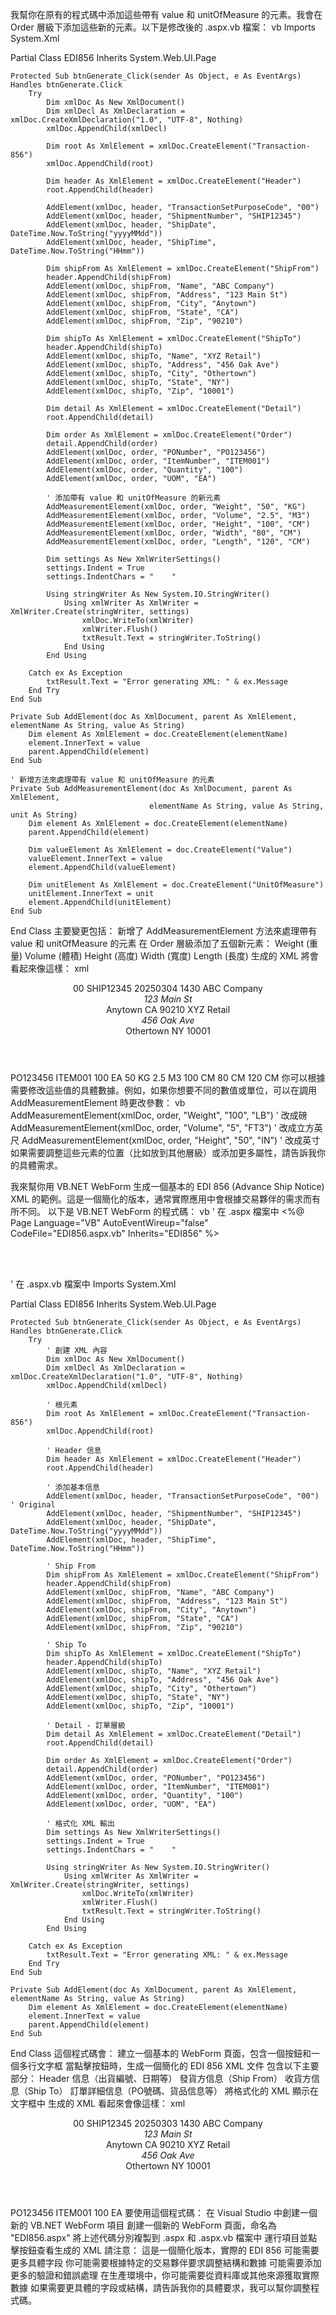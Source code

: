 我幫你在原有的程式碼中添加這些帶有 value 和 unitOfMeasure 的元素。我會在 Order 層級下添加這些新的元素。以下是修改後的 .aspx.vb 檔案：
vb
Imports System.Xml

Partial Class EDI856
    Inherits System.Web.UI.Page

    Protected Sub btnGenerate_Click(sender As Object, e As EventArgs) Handles btnGenerate.Click
        Try
            Dim xmlDoc As New XmlDocument()
            Dim xmlDecl As XmlDeclaration = xmlDoc.CreateXmlDeclaration("1.0", "UTF-8", Nothing)
            xmlDoc.AppendChild(xmlDecl)

            Dim root As XmlElement = xmlDoc.CreateElement("Transaction-856")
            xmlDoc.AppendChild(root)

            Dim header As XmlElement = xmlDoc.CreateElement("Header")
            root.AppendChild(header)

            AddElement(xmlDoc, header, "TransactionSetPurposeCode", "00")
            AddElement(xmlDoc, header, "ShipmentNumber", "SHIP12345")
            AddElement(xmlDoc, header, "ShipDate", DateTime.Now.ToString("yyyyMMdd"))
            AddElement(xmlDoc, header, "ShipTime", DateTime.Now.ToString("HHmm"))

            Dim shipFrom As XmlElement = xmlDoc.CreateElement("ShipFrom")
            header.AppendChild(shipFrom)
            AddElement(xmlDoc, shipFrom, "Name", "ABC Company")
            AddElement(xmlDoc, shipFrom, "Address", "123 Main St")
            AddElement(xmlDoc, shipFrom, "City", "Anytown")
            AddElement(xmlDoc, shipFrom, "State", "CA")
            AddElement(xmlDoc, shipFrom, "Zip", "90210")

            Dim shipTo As XmlElement = xmlDoc.CreateElement("ShipTo")
            header.AppendChild(shipTo)
            AddElement(xmlDoc, shipTo, "Name", "XYZ Retail")
            AddElement(xmlDoc, shipTo, "Address", "456 Oak Ave")
            AddElement(xmlDoc, shipTo, "City", "Othertown")
            AddElement(xmlDoc, shipTo, "State", "NY")
            AddElement(xmlDoc, shipTo, "Zip", "10001")

            Dim detail As XmlElement = xmlDoc.CreateElement("Detail")
            root.AppendChild(detail)
            
            Dim order As XmlElement = xmlDoc.CreateElement("Order")
            detail.AppendChild(order)
            AddElement(xmlDoc, order, "PONumber", "PO123456")
            AddElement(xmlDoc, order, "ItemNumber", "ITEM001")
            AddElement(xmlDoc, order, "Quantity", "100")
            AddElement(xmlDoc, order, "UOM", "EA")

            ' 添加帶有 value 和 unitOfMeasure 的新元素
            AddMeasurementElement(xmlDoc, order, "Weight", "50", "KG")
            AddMeasurementElement(xmlDoc, order, "Volume", "2.5", "M3")
            AddMeasurementElement(xmlDoc, order, "Height", "100", "CM")
            AddMeasurementElement(xmlDoc, order, "Width", "80", "CM")
            AddMeasurementElement(xmlDoc, order, "Length", "120", "CM")

            Dim settings As New XmlWriterSettings()
            settings.Indent = True
            settings.IndentChars = "    "

            Using stringWriter As New System.IO.StringWriter()
                Using xmlWriter As XmlWriter = XmlWriter.Create(stringWriter, settings)
                    xmlDoc.WriteTo(xmlWriter)
                    xmlWriter.Flush()
                    txtResult.Text = stringWriter.ToString()
                End Using
            End Using

        Catch ex As Exception
            txtResult.Text = "Error generating XML: " & ex.Message
        End Try
    End Sub

    Private Sub AddElement(doc As XmlDocument, parent As XmlElement, elementName As String, value As String)
        Dim element As XmlElement = doc.CreateElement(elementName)
        element.InnerText = value
        parent.AppendChild(element)
    End Sub

    ' 新增方法來處理帶有 value 和 unitOfMeasure 的元素
    Private Sub AddMeasurementElement(doc As XmlDocument, parent As XmlElement, 
                                   elementName As String, value As String, unit As String)
        Dim element As XmlElement = doc.CreateElement(elementName)
        parent.AppendChild(element)
        
        Dim valueElement As XmlElement = doc.CreateElement("Value")
        valueElement.InnerText = value
        element.AppendChild(valueElement)
        
        Dim unitElement As XmlElement = doc.CreateElement("UnitOfMeasure")
        unitElement.InnerText = unit
        element.AppendChild(unitElement)
    End Sub
End Class
主要變更包括：
新增了 AddMeasurementElement 方法來處理帶有 value 和 unitOfMeasure 的元素
在 Order 層級添加了五個新元素：
Weight (重量)
Volume (體積)
Height (高度)
Width (寬度)
Length (長度)
生成的 XML 將會看起來像這樣：
xml
<?xml version="1.0" encoding="UTF-8"?>
<Transaction-856>
    <Header>
        <TransactionSetPurposeCode>00</TransactionSetPurposeCode>
        <ShipmentNumber>SHIP12345</ShipmentNumber>
        <ShipDate>20250304</ShipDate>
        <ShipTime>1430</ShipTime>
        <ShipFrom>
            <Name>ABC Company</Name>
            <Address>123 Main St</Address>
            <City>Anytown</City>
            <State>CA</State>
            <Zip>90210</Zip>
        </ShipFrom>
        <ShipTo>
            <Name>XYZ Retail</Name>
            <Address>456 Oak Ave</Address>
            <City>Othertown</City>
            <State>NY</State>
            <Zip>10001</Zip>
        </ShipTo>
    </Header>
    <Detail>
        <Order>
            <PONumber>PO123456</PONumber>
            <ItemNumber>ITEM001</ItemNumber>
            <Quantity>100</Quantity>
            <UOM>EA</UOM>
            <Weight>
                <Value>50</Value>
                <UnitOfMeasure>KG</UnitOfMeasure>
            </Weight>
            <Volume>
                <Value>2.5</Value>
                <UnitOfMeasure>M3</UnitOfMeasure>
            </Volume>
            <Height>
                <Value>100</Value>
                <UnitOfMeasure>CM</UnitOfMeasure>
            </Height>
            <Width>
                <Value>80</Value>
                <UnitOfMeasure>CM</UnitOfMeasure>
            </Width>
            <Length>
                <Value>120</Value>
                <UnitOfMeasure>CM</UnitOfMeasure>
            </Length>
        </Order>
    </Detail>
</Transaction-856>
你可以根據需要修改這些值的具體數據。例如，如果你想要不同的數值或單位，可以在調用 AddMeasurementElement 時更改參數：
vb
AddMeasurementElement(xmlDoc, order, "Weight", "100", "LB")  ' 改成磅
AddMeasurementElement(xmlDoc, order, "Volume", "5", "FT3")   ' 改成立方英尺
AddMeasurementElement(xmlDoc, order, "Height", "50", "IN")   ' 改成英寸
如果需要調整這些元素的位置（比如放到其他層級）或添加更多屬性，請告訴我你的具體需求。

我來幫你用 VB.NET WebForm 生成一個基本的 EDI 856 (Advance Ship Notice) XML 的範例。這是一個簡化的版本，通常實際應用中會根據交易夥伴的需求而有所不同。
以下是 VB.NET WebForm 的程式碼：
vb
' 在 .aspx 檔案中
<%@ Page Language="VB" AutoEventWireup="false" CodeFile="EDI856.aspx.vb" Inherits="EDI856" %>

<!DOCTYPE html>
<html>
<head runat="server">
    <title>EDI 856 Generator</title>
</head>
<body>
    <form id="form1" runat="server">
        <div>
            <asp:Button ID="btnGenerate" runat="server" Text="Generate EDI 856 XML" />
            <br /><br />
            <asp:TextBox ID="txtResult" runat="server" TextMode="MultiLine" 
                Rows="20" Columns="80"></asp:TextBox>
        </div>
    </form>
</body>
</html>

' 在 .aspx.vb 檔案中
Imports System.Xml

Partial Class EDI856
    Inherits System.Web.UI.Page

    Protected Sub btnGenerate_Click(sender As Object, e As EventArgs) Handles btnGenerate.Click
        Try
            ' 創建 XML 內容
            Dim xmlDoc As New XmlDocument()
            Dim xmlDecl As XmlDeclaration = xmlDoc.CreateXmlDeclaration("1.0", "UTF-8", Nothing)
            xmlDoc.AppendChild(xmlDecl)

            ' 根元素
            Dim root As XmlElement = xmlDoc.CreateElement("Transaction-856")
            xmlDoc.AppendChild(root)

            ' Header 信息
            Dim header As XmlElement = xmlDoc.CreateElement("Header")
            root.AppendChild(header)

            ' 添加基本信息
            AddElement(xmlDoc, header, "TransactionSetPurposeCode", "00") ' Original
            AddElement(xmlDoc, header, "ShipmentNumber", "SHIP12345")
            AddElement(xmlDoc, header, "ShipDate", DateTime.Now.ToString("yyyyMMdd"))
            AddElement(xmlDoc, header, "ShipTime", DateTime.Now.ToString("HHmm"))

            ' Ship From
            Dim shipFrom As XmlElement = xmlDoc.CreateElement("ShipFrom")
            header.AppendChild(shipFrom)
            AddElement(xmlDoc, shipFrom, "Name", "ABC Company")
            AddElement(xmlDoc, shipFrom, "Address", "123 Main St")
            AddElement(xmlDoc, shipFrom, "City", "Anytown")
            AddElement(xmlDoc, shipFrom, "State", "CA")
            AddElement(xmlDoc, shipFrom, "Zip", "90210")

            ' Ship To
            Dim shipTo As XmlElement = xmlDoc.CreateElement("ShipTo")
            header.AppendChild(shipTo)
            AddElement(xmlDoc, shipTo, "Name", "XYZ Retail")
            AddElement(xmlDoc, shipTo, "Address", "456 Oak Ave")
            AddElement(xmlDoc, shipTo, "City", "Othertown")
            AddElement(xmlDoc, shipTo, "State", "NY")
            AddElement(xmlDoc, shipTo, "Zip", "10001")

            ' Detail - 訂單層級
            Dim detail As XmlElement = xmlDoc.CreateElement("Detail")
            root.AppendChild(detail)
            
            Dim order As XmlElement = xmlDoc.CreateElement("Order")
            detail.AppendChild(order)
            AddElement(xmlDoc, order, "PONumber", "PO123456")
            AddElement(xmlDoc, order, "ItemNumber", "ITEM001")
            AddElement(xmlDoc, order, "Quantity", "100")
            AddElement(xmlDoc, order, "UOM", "EA")

            ' 格式化 XML 輸出
            Dim settings As New XmlWriterSettings()
            settings.Indent = True
            settings.IndentChars = "    "

            Using stringWriter As New System.IO.StringWriter()
                Using xmlWriter As XmlWriter = XmlWriter.Create(stringWriter, settings)
                    xmlDoc.WriteTo(xmlWriter)
                    xmlWriter.Flush()
                    txtResult.Text = stringWriter.ToString()
                End Using
            End Using

        Catch ex As Exception
            txtResult.Text = "Error generating XML: " & ex.Message
        End Try
    End Sub

    Private Sub AddElement(doc As XmlDocument, parent As XmlElement, elementName As String, value As String)
        Dim element As XmlElement = doc.CreateElement(elementName)
        element.InnerText = value
        parent.AppendChild(element)
    End Sub
End Class
這個程式碼會：
建立一個基本的 WebForm 頁面，包含一個按鈕和一個多行文字框
當點擊按鈕時，生成一個簡化的 EDI 856 XML 文件
包含以下主要部分：
Header 信息（出貨編號、日期等）
發貨方信息（Ship From）
收貨方信息（Ship To）
訂單詳細信息（PO號碼、貨品信息等）
將格式化的 XML 顯示在文字框中
生成的 XML 看起來會像這樣：
xml
<?xml version="1.0" encoding="UTF-8"?>
<Transaction-856>
    <Header>
        <TransactionSetPurposeCode>00</TransactionSetPurposeCode>
        <ShipmentNumber>SHIP12345</ShipmentNumber>
        <ShipDate>20250303</ShipDate>
        <ShipTime>1430</ShipTime>
        <ShipFrom>
            <Name>ABC Company</Name>
            <Address>123 Main St</Address>
            <City>Anytown</City>
            <State>CA</State>
            <Zip>90210</Zip>
        </ShipFrom>
        <ShipTo>
            <Name>XYZ Retail</Name>
            <Address>456 Oak Ave</Address>
            <City>Othertown</City>
            <State>NY</State>
            <Zip>10001</Zip>
        </ShipTo>
    </Header>
    <Detail>
        <Order>
            <PONumber>PO123456</PONumber>
            <ItemNumber>ITEM001</ItemNumber>
            <Quantity>100</Quantity>
            <UOM>EA</UOM>
        </Order>
    </Detail>
</Transaction-856>
要使用這個程式碼：
在 Visual Studio 中創建一個新的 VB.NET WebForm 項目
創建一個新的 WebForm 頁面，命名為 "EDI856.aspx"
將上述代碼分別複製到 .aspx 和 .aspx.vb 檔案中
運行項目並點擊按鈕查看生成的 XML
請注意：
這是一個簡化版本，實際的 EDI 856 可能需要更多具體字段
你可能需要根據特定的交易夥伴要求調整結構和數據
可能需要添加更多的驗證和錯誤處理
在生產環境中，你可能需要從資料庫或其他來源獲取實際數據
如果需要更具體的字段或結構，請告訴我你的具體要求，我可以幫你調整程式碼。